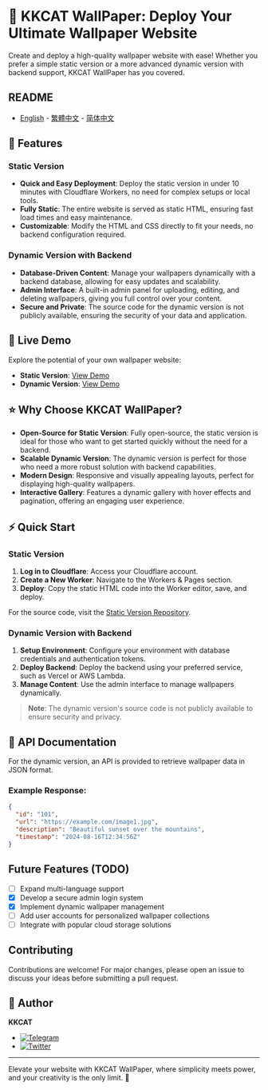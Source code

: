 # 📱 KKCAT WallPaper: Deploy Your Ultimate Wallpaper Website

Create and deploy a high-quality wallpaper website with ease! Whether you prefer a simple static version or a more advanced dynamic version with backend support, KKCAT WallPaper has you covered.

## README

- [English](README.md) - [繁體中文](README_zh-TW.md) - [简体中文](README_zh-CN.md)

## 🌟 Features

### Static Version
- **Quick and Easy Deployment**: Deploy the static version in under 10 minutes with Cloudflare Workers, no need for complex setups or local tools.
- **Fully Static**: The entire website is served as static HTML, ensuring fast load times and easy maintenance.
- **Customizable**: Modify the HTML and CSS directly to fit your needs, no backend configuration required.

### Dynamic Version with Backend
- **Database-Driven Content**: Manage your wallpapers dynamically with a backend database, allowing for easy updates and scalability.
- **Admin Interface**: A built-in admin panel for uploading, editing, and deleting wallpapers, giving you full control over your content.
- **Secure and Private**: The source code for the dynamic version is not publicly available, ensuring the security of your data and application.

## 🚀 Live Demo

Explore the potential of your own wallpaper website:
- **Static Version**: [View Demo](https://free-wallpaper.kkcat.blog)
- **Dynamic Version**: [View Demo](https://wallpaper.kkcat.blog)

## ⭐ Why Choose KKCAT WallPaper?

- **Open-Source for Static Version**: Fully open-source, the static version is ideal for those who want to get started quickly without the need for a backend.
- **Scalable Dynamic Version**: The dynamic version is perfect for those who need a more robust solution with backend capabilities.
- **Modern Design**: Responsive and visually appealing layouts, perfect for displaying high-quality wallpapers.
- **Interactive Gallery**: Features a dynamic gallery with hover effects and pagination, offering an engaging user experience.

## ⚡ Quick Start

### Static Version

1. **Log in to Cloudflare**: Access your Cloudflare account.
2. **Create a New Worker**: Navigate to the Workers & Pages section.
3. **Deploy**: Copy the static HTML code into the Worker editor, save, and deploy.

For the source code, visit the [Static Version Repository](https://github.com/KKKKKCAT/KKCAT-WallPaper/blob/main/wallpaper-free-worker.js).

### Dynamic Version with Backend

1. **Setup Environment**: Configure your environment with database credentials and authentication tokens.
2. **Deploy Backend**: Deploy the backend using your preferred service, such as Vercel or AWS Lambda.
3. **Manage Content**: Use the admin interface to manage wallpapers dynamically.

> **Note**: The dynamic version's source code is not publicly available to ensure security and privacy.

## 📄 API Documentation

For the dynamic version, an API is provided to retrieve wallpaper data in JSON format.

### Example Response:
```json
{
  "id": "101",
  "url": "https://example.com/image1.jpg",
  "description": "Beautiful sunset over the mountains",
  "timestamp": "2024-08-16T12:34:56Z"
}
```

## Future Features (TODO)

- [ ] Expand multi-language support
- [x] Develop a secure admin login system
- [x] Implement dynamic wallpaper management
- [ ] Add user accounts for personalized wallpaper collections
- [ ] Integrate with popular cloud storage solutions

## Contributing

Contributions are welcome! For major changes, please open an issue to discuss your ideas before submitting a pull request.

## 👤 Author

**KKCAT**

- [![Telegram](https://img.shields.io/badge/-Telegram-2CA5E0?style=flat-square&logo=telegram&logoColor=white)](https://t.me/kkkkkcat)
- [![Twitter](https://img.shields.io/badge/Twitter-Follow-1DA1F2?style=flat&logo=twitter)](https://x.com/kcat88888)

---

Elevate your website with KKCAT WallPaper, where simplicity meets power, and your creativity is the only limit. 🚀
